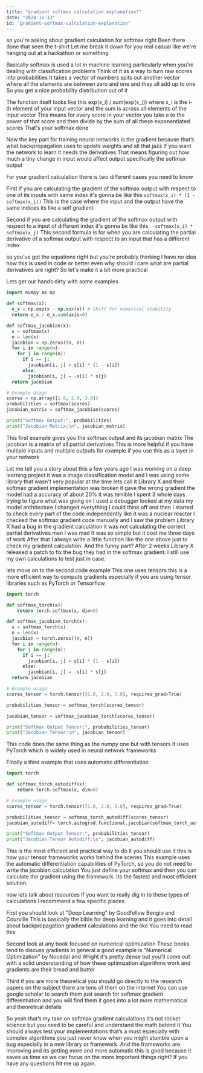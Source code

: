 ```yaml
---
title: "gradient softmax calculation explanation?"
date: "2024-12-13"
id: "gradient-softmax-calculation-explanation"
---
```


 so you're asking about gradient calculation for softmax right Been there done that seen the t-shirt Let me break it down for you real casual like we're hanging out at a hackathon or something

Basically softmax is used a lot in machine learning particularly when you're dealing with classification problems Think of it as a way to turn raw scores into probabilities It takes a vector of numbers spits out another vector where all the elements are between zero and one and they all add up to one So you get a nice probability distribution out of it

The function itself looks like this exp(x_i) / sum(exp(x_j)) where x_i is the i-th element of your input vector and the sum is across all elements of the input vector This means for every score in your vector you take e to the power of that score and then divide by the sum of all these exponentiated scores That's your softmax done

Now the key part for training neural networks is the gradient because that’s what backpropagation uses to update weights and all that jazz If you want the network to learn it needs the derivatives That means figuring out how much a tiny change in input would affect output specifically the softmax output

For your gradient calculation there is two different cases you need to know

First if you are calculating the gradient of the softmax output with respect to one of its inputs with same index it's gonna be like this
`softmax(x_i) * (1 - softmax(x_i))`
This is the case where the input and the output have the same indices its like a self gradient

Second if you are calculating the gradient of the softmax output with respect to a input of different index it's gonna be like this
` -softmax(x_i) * softmax(x_j)`
This second formula is for when you are calculating the partial derivative of a softmax output with respect to an input that has a different index

 so you’ve got the equations right but you’re probably thinking I have no idea how this is used in code or better even why should i care what are partial derivatives are right? So let's make it a bit more practical

Lets get our hands dirty with some examples

```python
import numpy as np

def softmax(x):
  e_x = np.exp(x - np.max(x)) # Shift for numerical stability
  return e_x / e_x.sum(axis=0)

def softmax_jacobian(x):
  s = softmax(x)
  n = len(x)
  jacobian = np.zeros((n, n))
  for i in range(n):
    for j in range(n):
      if i == j:
        jacobian[i, j] = s[i] * (1 - s[i])
      else:
        jacobian[i, j] = -s[i] * s[j]
  return jacobian

# Example Usage
scores = np.array([1.0, 2.0, 3.0])
probabilities = softmax(scores)
jacobian_matrix = softmax_jacobian(scores)

print("Softmax Output:", probabilities)
print("Jacobian Matrix:\n", jacobian_matrix)

```

This first example gives you the softmax output and its jacobian matrix The jacobian is a matrix of all partial derivatives This is more helpful if you have multiple inputs and multiple outputs for example if you use this as a layer in your network

Let me tell you a story about this a few years ago I was working on a deep learning project it was a image classification model and I was using some library that wasn't very popular at the time lets call it Library X and their softmax gradient implementation was broken it gave the wrong gradient the model had a accuracy of about 20% it was terrible I spent 3 whole days trying to figure what was going on I used a debugger looked at my data my model architecture I changed everything I could think off and then I started to check every part of the code independently like it was a nuclear reactor I checked the softmax gradient code manually and I saw the problem Library X had a bug in the gradient calculation it was not calculating the correct partial derivatives man I was mad It was so simple but it cost me three days of work After that I always write a little function like the one above just to check my gradient calculation. And the funny part? After 2 weeks Library X released a patch to fix the bug they had in the softmax gradient. I still use my own calculations to test just in case.

 lets move on to the second code example This one uses tensors this is a more efficient way to compute gradients especially if you are using tensor libraries such as PyTorch or Tensorflow

```python
import torch

def softmax_torch(x):
    return torch.softmax(x, dim=0)

def softmax_jacobian_torch(x):
  s = softmax_torch(x)
  n = len(x)
  jacobian = torch.zeros((n, n))
  for i in range(n):
    for j in range(n):
      if i == j:
        jacobian[i, j] = s[i] * (1 - s[i])
      else:
        jacobian[i, j] = -s[i] * s[j]
  return jacobian

# Example usage
scores_tensor = torch.tensor([1.0, 2.0, 3.0], requires_grad=True)

probabilities_tensor = softmax_torch(scores_tensor)

jacobian_tensor = softmax_jacobian_torch(scores_tensor)

print("Softmax Output Tensor:", probabilities_tensor)
print("Jacobian Tensor:\n", jacobian_tensor)

```
This code does the same thing as the numpy one but with tensors It uses PyTorch which is widely used in neural network frameworks

Finally a third example that uses automatic differentiation
```python
import torch

def softmax_torch_autodiff(x):
    return torch.softmax(x, dim=0)

# Example usage
scores_tensor = torch.tensor([1.0, 2.0, 3.0], requires_grad=True)

probabilities_tensor = softmax_torch_autodiff(scores_tensor)
jacobian_autodiff= torch.autograd.functional.jacobian(softmax_torch_autodiff,scores_tensor)

print("Softmax Output Tensor:", probabilities_tensor)
print("Jacobian Tensor Autodiff:\n", jacobian_autodiff)


```

This is the most efficient and practical way to do it you should use it this is how your tensor frameworks works behind the scenes This example uses the automatic differentiation capabilities of PyTorch, so you do not need to write the jacobian calculation You just define your softmax and then you can calculate the gradient using the framework. Its the fastest and most efficient solution.

 now lets talk about resources If you want to really dig in to these types of calculations I recommend a few specific places

First you should look at "Deep Learning" by Goodfellow Bengio and Courville This is basically the bible for deep learning and it goes into detail about backpropagation gradient calculations and the like You need to read this

Second look at any book focused on numerical optimization These books tend to discuss gradients in general a good example is "Numerical Optimization" by Nocedal and Wright it's pretty dense but you'll come out with a solid understanding of how these optimization algorithms work and gradients are their bread and butter

Third if you are more theoretical you should go directly to the research papers on the subject there are tons of them on the internet You can use google scholar to search them just search for softmax gradient differentiation and you will find them it goes into a lot more mathematical and theoretical details

So yeah that’s my take on softmax gradient calculations It’s not rocket science but you need to be careful and understand the math behind it You should always test your implementations that’s a must especially with complex algorithms you just never know when you might stumble upon a bug especially in a new library or framework. And the frameworks are improving and its getting more and more automatic this is good because it saves us time so we can focus on the more important things right? If you have any questions hit me up again.
